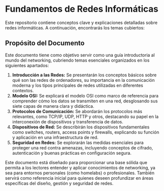 # Fundamentos de Redes Informáticas

Este repositorio contiene conceptos clave y explicaciones detalladas sobre redes informáticas. A continuación, encontrarás los temas cubiertos:

## Propósito del Documento
Este documento tiene como objetivo servir como una guía introductoria al mundo del networking, cubriendo temas esenciales organizados en los siguientes apartados:

1. **Introducción a las Redes:** Se presentarán los conceptos básicos sobre qué son las redes de ordenadores, su importancia en la comunicación moderna y los tipos principales de redes utilizadas en diferentes contextos.
2. **Modelo OSI:** Se explicará el modelo OSI como marco de referencia para comprender cómo los datos se transmiten en una red, desglosando sus siete capas de manera clara y didáctica.
3. **Protocolos de Comunicación:** Se abordarán los protocolos más relevantes, como TCP/IP, UDP, HTTP y otros, destacando su papel en la interconexión de dispositivos y transferencia de datos.
4. **Dispositivos de Red:** Se describirán los dispositivos fundamentales como switches, routers, access points y firewalls, explicando su función y aplicación en una infraestructura de red.
5. **Seguridad en Redes:** Se explorarán las medidas esenciales para proteger una red contra amenazas, incluyendo conceptos de cifrado, autenticación y buenas prácticas en configuración segura.
   
Este documento está diseñado para proporcionar una base sólida que permita a los lectores entender y aplicar conocimientos de networking, ya sea para entornos personales (como homelabs) o profesionales. También servirá como referencia inicial para quienes deseen profundizar en áreas específicas del diseño, gestión y seguridad de redes.
